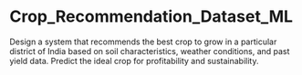 # Crop_Recommendation_Dataset_ML
Design a system that recommends the best crop to grow in a particular district of India  based on soil characteristics, weather conditions, and past yield data. Predict the ideal crop  for profitability and sustainability.
